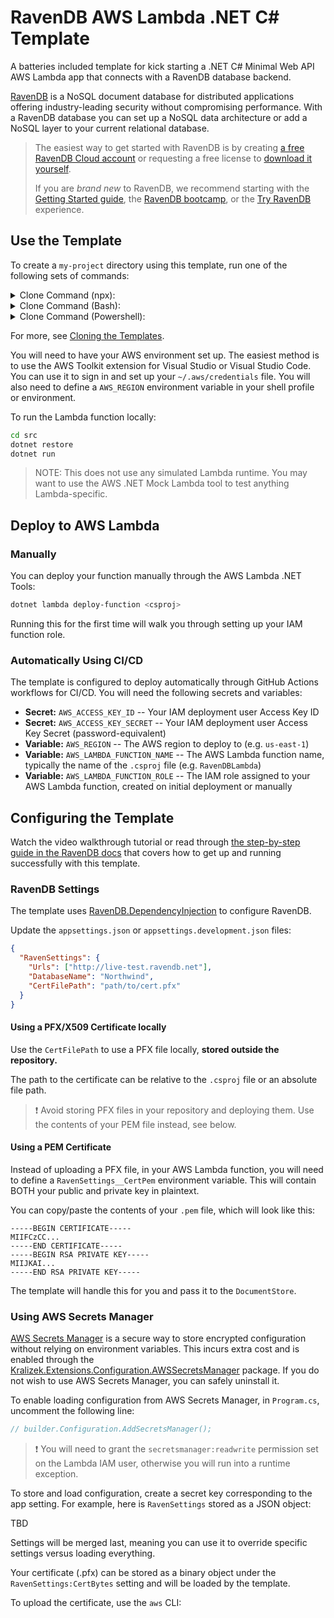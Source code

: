 # RavenDB AWS Lambda .NET C# Template

A batteries included template for kick starting a .NET C# Minimal Web API AWS Lambda app that connects with a RavenDB database backend.

[RavenDB][cloud-signup] is a NoSQL document database for distributed applications offering industry-leading security without compromising performance. With a RavenDB database you can set up a NoSQL data architecture or add a NoSQL layer to your current relational database.

> The easiest way to get started with RavenDB is by creating [a free RavenDB Cloud account][cloud-signup] or requesting a free license to [download it yourself][download].
>
> If you are _brand new_ to RavenDB, we recommend starting with the [Getting Started guide][docs-get-started], the [RavenDB bootcamp][learn-bootcamp], or the [Try RavenDB][learn-demo] experience.

## Use the Template

To create a `my-project` directory using this template, run one of the following sets of commands:

<details>
  <summary>Clone Command (npx):</summary> 
  
  ```sh
  npx degit ravendb/templates/aws-lambda/csharp-http my-project; cd my-project; git init
  ```
</details>

<details>
  <summary>Clone Command (Bash):</summary> 
  
  ```sh
  git clone https://github.com/ravendb/templates my-project; cd my-project; git filter-branch --subdirectory-filter aws-lambda/csharp-http; rm -rf .git; git init
  ```
</details>

<details>
  <summary>Clone Command (Powershell):</summary>

  ```sh
  git clone https://github.com/ravendb/templates my-project; cd my-project; git filter-branch --subdirectory-filter aws-lambda/csharp-http; rm -r -force .git; git init
  ```
</details>

For more, see [Cloning the Templates](../../README.md#cloning-the-templates).

You will need to have your AWS environment set up. The easiest method is to use the AWS Toolkit extension for Visual Studio or Visual Studio Code. You can use it to sign in and set up your `~/.aws/credentials` file. You will also need to define a `AWS_REGION` environment variable in your shell profile or environment.

To run the Lambda function locally:

```sh
cd src
dotnet restore
dotnet run
```

> NOTE: This does not use any simulated Lambda runtime. You may want to use the AWS .NET Mock Lambda tool to test anything Lambda-specific.

## Deploy to AWS Lambda

### Manually

You can deploy your function manually through the AWS Lambda .NET Tools:

```sh
dotnet lambda deploy-function <csproj>
```

Running this for the first time will walk you through setting up your IAM function role.

### Automatically Using CI/CD

The template is configured to deploy automatically through GitHub Actions workflows for CI/CD. You will need the following secrets and variables:

- **Secret:** `AWS_ACCESS_KEY_ID` -- Your IAM deployment user Access Key ID
- **Secret:** `AWS_ACCESS_KEY_SECRET` -- Your IAM deployment user Access Key Secret (password-equivalent)
- **Variable:** `AWS_REGION` -- The AWS region to deploy to (e.g. `us-east-1`)
- **Variable:** `AWS_LAMBDA_FUNCTION_NAME` -- The AWS Lambda function name, typically the name of the `.csproj` file (e.g. `RavenDBLambda`)
- **Variable:** `AWS_LAMBDA_FUNCTION_ROLE` -- The IAM role assigned to your AWS Lambda function, created on initial deployment or manually

## Configuring the Template

Watch the video walkthrough tutorial or read through [the step-by-step guide in the RavenDB docs][docs-howto] that covers how to get up and running successfully with this template.

### RavenDB Settings

The template uses [RavenDB.DependencyInjection][nuget-ravendb-di] to configure RavenDB.

Update the `appsettings.json` or `appsettings.development.json` files:

```json
{
  "RavenSettings": {
    "Urls": ["http://live-test.ravendb.net"],
    "DatabaseName": "Northwind",
    "CertFilePath": "path/to/cert.pfx"
  }
}
```

#### Using a PFX/X509 Certificate locally

Use the `CertFilePath` to use a PFX file locally, **stored outside the repository.**

The path to the certificate can be relative to the `.csproj` file or an absolute file path.

> ❗ Avoid storing PFX files in your repository and deploying them. Use the contents of your PEM file instead, see below.

#### Using a PEM Certificate

Instead of uploading a PFX file, in your AWS Lambda function, you will need to define a `RavenSettings__CertPem` environment variable. This will contain BOTH your public and private key in plaintext.

You can copy/paste the contents of your `.pem` file, which will look like this:

```
-----BEGIN CERTIFICATE-----
MIIFCzCC...
-----END CERTIFICATE-----
-----BEGIN RSA PRIVATE KEY-----
MIIJKAI...
-----END RSA PRIVATE KEY-----
```

The template will handle this for you and pass it to the `DocumentStore`.

### Using AWS Secrets Manager

[AWS Secrets Manager][aws-secrets] is a secure way to store encrypted configuration without relying on environment variables. This incurs extra cost and is enabled through the [Kralizek.Extensions.Configuration.AWSSecretsManager][aws-secrets-nuget] package. If you do not wish to use AWS Secrets Manager, you can safely uninstall it.

To enable loading configuration from AWS Secrets Manager, in `Program.cs`, uncomment the following line:

```csharp
// builder.Configuration.AddSecretsManager();
```

> ❗ You will need to grant the `secretsmanager:readwrite` permission set on the Lambda IAM user, otherwise you will run into a runtime exception.

To store and load configuration, create a secret key corresponding to the app setting. For example, here is `RavenSettings` stored as a JSON object:

TBD

Settings will be merged last, meaning you can use it to override specific settings versus loading everything.

Your certificate (.pfx) can be stored as a binary object under the `RavenSettings:CertBytes` setting and will be loaded by the template.

To upload the certificate, use the `aws` CLI:

[cloud-signup]: https://cloud.ravendb.net?utm_source=github&utm_medium=web&utm_campaign=github_template_aws_lambda_csharp_http&utm_content=cloud_signup
[download]: https://ravendb.net/download?utm_source=github&utm_medium=web&utm_campaign=github_template_aws_lambda_csharp_http&utm_content=download
[docs-get-started]: https://ravendb.net/docs/article-page/csharp/start/getting-started?utm_source=github&utm_medium=web&utm_campaign=github_template_aws_lambda_csharp_http&utm_content=docs_get_started
[learn-bootcamp]: https://ravendb.net/learn/bootcamp?utm_source=github&utm_medium=web&utm_campaign=github_template_aws_lambda_csharp_http&utm_content=learn_bootcamp
[learn-demo]: https://demo.ravendb.net/?utm_source=github&utm_medium=web&utm_campaign=github_template_aws_lambda_csharp_http&utm_content=learn_demo
[docs-howto]: https://ravendb.net/docs/article/csharp/start/platform-guides/aws-lambda/overview?utm_source=github&utm_medium=web&utm_campaign=github_template_aws_lambda_csharp_http&utm_content=docs_howto
[nuget-ravendb-di]: https://www.nuget.org/packages/RavenDB.DependencyInjection
[aws-secrets]: https://aws.amazon.com/secrets-manager/
[aws-secrets-nuget]: https://www.nuget.org/packages/Kralizek.Extensions.Configuration.AWSSecretsManager